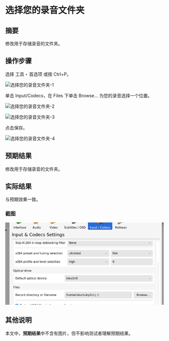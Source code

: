 # 选择您的录音文件夹

## 摘要

修改用于存储录音的文件夹。

## 操作步骤

选择 工具 ‣ 首选项 或按 Ctrl+P。

![选择您的录音文件夹-1](./img/选择您的录音文件夹-1.png)

单击 Input/Codecs，在 Files 下单击 Browse... 为您的录音选择一个位置。

![选择您的录音文件夹-2](./img/选择您的录音文件夹-2.png)

![选择您的录音文件夹-3](./img/选择您的录音文件夹-3.png)

点击保存。

![选择您的录音文件夹-4](./img/选择您的录音文件夹-4.png)

## 预期结果

修改用于存储录音的文件夹。

## 实际结果

与预期效果一致。

### 截图

![选择您的录音文件夹-5](./img/选择您的录音文件夹-5.png)


## 其他说明

本文中，**预期结果**中不含有图片，但不影响测试者理解预期结果。
